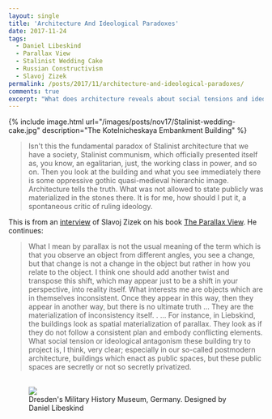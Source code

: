 ```yaml
--- 
layout: single
title: 'Architecture And Ideological Paradoxes' 
date: 2017-11-24
tags:
  - Daniel Libeskind
  - Parallax View 
  - Stalinist Wedding Cake
  - Russian Constructivism
  - Slavoj Zizek
permalink: /posts/2017/11/architecture-and-ideological-paradoxes/  
comments: true
excerpt: "What does architecture reveals about social tensions and ideological antagonisms?"
---
```



{% include image.html url="/images/posts/nov17/Stalinist-wedding-cake.jpg" description="The Kotelnicheskaya Embankment Building" %}


> Isn't this the fundamental paradox of Stalinist architecture that we have a society, Stalinist communism, which officially presented itself as, you know, an egalitarian, just, the working class in power, and so on. Then you look at the building and what you see immediately there is some oppressive gothic quasi-medieval hierarchic image. Architecture tells the truth. What was not allowed to state publicly was materialized in the stones there. It is for me, how should I put it, a spontaneous critic of ruling ideology. 

This is from an [interview](https://www.youtube.com/watch?v=fi6QT-10Ecw) of Slavoj Zizek on his book [The Parallax View](https://www.lrb.co.uk/v28/n17/fredric-jameson/first-impressions). He continues: 

> What I mean by parallax is not the usual meaning of the term which is that you observe an object from different angles, you see a change, but that change is not a change in the object but rather in how you relate to the object.  I think one should add another twist and transpose this shift, which may appear just to be a shift in your perspective, into reality itself. What interests me are objects which are in themselves inconsistent. Once they appear in this way, then they appear in another way, but there is no ultimate truth ... They are the materialization of inconsistency itself. . ... For instance, in Liebskind, the buildings look as spatial materialization of parallax. They look as if they do not follow a consistent plan and embody conflicting elements.  What social tension or ideological antagonism these building try to project is, I think, very clear; especially in our so-called postmodern architecture, buildings which enact as public spaces, but these public spaces are secretly or not so secretly privatized.

<figure>
<br/><img src='/images/posts/nov17/Dresden-museum-libeskind.jpg'>
<FIGCAPTION> Dresden's Military History Museum, Germany. Designed by Daniel Libeskind</FIGCAPTION>
</figure>

